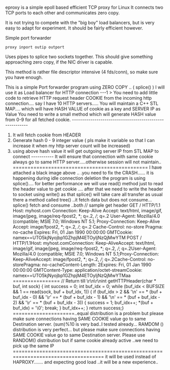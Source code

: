 eproxy is a simple epoll based efficient TCP proxy for Linux
It connects two TCP ports to each other and communicates zero copy.

It is not trying to compete with the "big boy" load balancers, 
but is very easy to adapt for experiment. It should be fairly
efficient however.

Simple port forwarder

	proxy inport outip outport

Uses pipes to splice two sockets together. This should give something
approaching zero copy, if the NIC driver is capable. 

This method is rather file descriptor intensive (4 fds/conn), so make sure you 
have enough. 

This is a simple Port forwarder program using ZERO COPY ..
( splice() ) I will use it as Load balancer for HTTP connection 
---1 > You need to add little code to retrieve HTTP request header COOKIE from the incoming http connection.... say I have 10 HTTP servers.....
You will maintain a C++ STL MAP.... 
which will have HASH VALUE of cookie as a key and SERVER IP as Value You need to write a small method which will generate HASH value from 0-9 for all fetched cookie. -------------------------------------------------------- 
1. It will fetch cookie from HEADER 
2. Generate hash 0 - 9 integer value ( pls make it variable so that I can increase it when my http server count will be increased) 
3. using above hash value it will get outgoing server IP from STL MAP to connect ----------- It will ensure that connection with same cookie always go to same HTTP server.....otherwise session will not maintain.. ==============================================
I have attached a black image above ..
.you need to fix the CRASH......
it is happening during idle connection deletion the program is using splice()....
for better performance we will use read() method just to read the header value to get cookie ....
after that we need to write the header to socket using write() as that splice() will take care all transfer as usual there a method called tree() ..it fetch data but does not consume... splice() fetch and consume ..both // sample get header GET / HTTP/1.1 Host: myhost.com Connection: Keep-Alive Accept: text/html, image/gif, image/jpeg, image/req-fpost2, *; q=.2, */*; q=.2 User-Agent: Mozilla/4.0 (compatible; MSIE 7.0; Windows NT 5.1; Proxy-Connection: Keep-Alive Accept: image/fpost2, *; q=.2, */*; q=.2 Cache-Control: no-store Pragma: no-cache Expires: Fri, 01 Jan 1990 00:00:00 GMTCookie: namex==UTO5kjNyojbp1GZhpjM4ETOyIjNzQjMwYTM POST / HTTP/1.1Host: myhost.comConnection: Keep-AliveAccept: text/html, image/gif, image/jpeg, image/req-fpost2, *; q=.2, */*; q=.2User-Agent: Mozilla/4.0 (compatible; MSIE 7.0; Windows NT 5.1;Proxy-Connection: Keep-AliveAccept: image/fpost2, *; q=.2, */*; q=.2Cache-Control: no-storePragma: no-cacheContent-Length: 2Expires: Fri, 01 Jan 1990 00:00:00 GMTContent-Type: application/octet-streamCookie: namex==UTO5kjNyojbp1GZhpjM4ETOyIjNzQjMwYTMaa ================ // Return till \r\n\r\nint getHTTPHeader(char * buf, int sock) { int success = 0; int buf_idx = 0; while (buf_idx < BUFSIZE && 1 == read(sock, buf + buf_idx, 1)) { if (buf_idx > 2 && '\n' == * (buf + buf_idx - 0) && '\r' == * (buf + buf_idx - 1) && '\n' == * (buf + buf_idx - 2) && '\r' == * (buf + buf_idx - 3)) { success = 1; buf_idx++; *(buf + buf_idx) = '\0'; break; } buf_idx++; } return success;} =====================..equal distribution is a problem but please make sure connections having SAME COOKIE value go to same Destination server. (sum)%10 is very bad..I tested already... RAMDOM () distribution is very perfect... but please make sure connections having SAME COOKIE value go to same Destination server. Please use RANDOM() distribution but if same cookie already active ..we need to pick up the same IP ================================================================================== it will be used instead of HAPROXY....... and expecting good load ..it will be a new experience.. 
